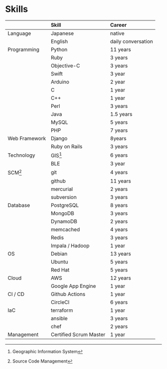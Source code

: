 # Skills

|               | Skill                  | Career             |
| :------------ | :--------------------- | :----------------- |
| Language      | Japanese               | native             |
|               | English                | daily conversation |
| Programming   | Python                 | 11 years           |
|               | Ruby                   | 3 years            |
|               | Objective-C            | 3 years            |
|               | Swift                  | 3 year             |
|               | Arduino                | 2 year             |
|               | C                      | 1 year             |
|               | C++                    | 1 year             |
|               | Perl                   | 3 years            |
|               | Java                   | 1.5 years          |
|               | MySQL                  | 5 years            |
|               | PHP                    | 7 years            |
| Web Framework | Django                 | 8years             |
|               | Ruby on Rails          | 3 years            |
| Technology    | GIS[^1]                | 6 years            |
|               | BLE                    | 3 year             |
| SCM[^2]       | git                    | 4 years            |
|               | github                 | 11 years           |
|               | mercurial              | 2 years            |
|               | subversion             | 3 years            |
| Database      | PostgreSQL             | 8 years            |
|               | MongoDB                | 3 years            |
|               | DynamoDB               | 2 years            |
|               | memcached              | 4 years            |
|               | Redis                  | 3 years            |
|               | Impala / Hadoop        | 1 year             |
| OS            | Debian                 | 13 years           |
|               | Ubuntu                 | 5 years            |
|               | Red Hat                | 5 years            |
| Cloud         | AWS                    | 12 years           |
|               | Google App Engine      | 1 year             |
| CI / CD       | Github Actions         | 1 year             |
|               | CircleCI               | 6 years            |
| IaC           | terraform              | 1 year             |
|               | ansible                | 3 years            |
|               | chef                   | 2 years            |
| Management    | Certified Scrum Master | 1 year             |

[^1]: Geographic Information System
[^2]: Source Code Management
